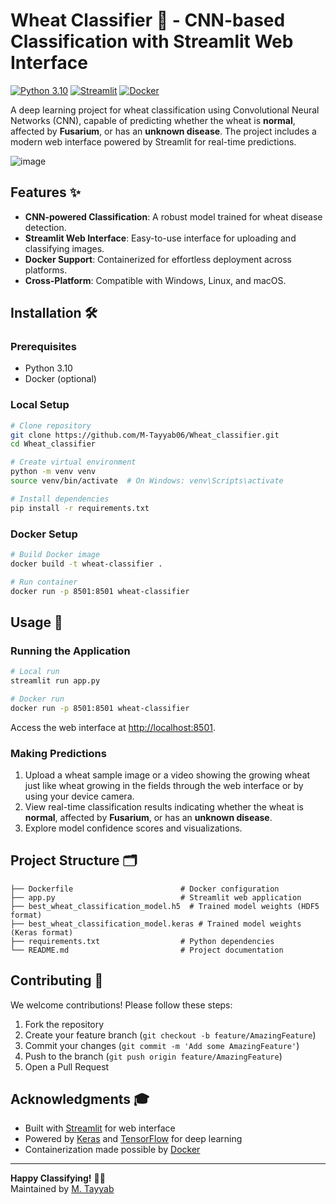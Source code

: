 # Wheat Classifier 🌾 - CNN-based Classification with Streamlit Web Interface

[![Python 3.10](https://img.shields.io/badge/python-3.10-blue.svg)](https://www.python.org/downloads/release/python-310/)
[![Streamlit](https://img.shields.io/badge/Streamlit-FF4B4B?logo=streamlit&logoColor=white)](https://streamlit.io/)
[![Docker](https://img.shields.io/badge/Docker-2CA5E0?logo=docker&logoColor=white)](https://www.docker.com/)

A deep learning project for wheat classification using Convolutional Neural Networks (CNN), capable of predicting whether the wheat is **normal**, affected by **Fusarium**, or has an **unknown disease**. The project includes a modern web interface powered by Streamlit for real-time predictions.

![image](https://github.com/user-attachments/assets/9fe35120-0874-4d53-b72d-1182596a3599)


## Features ✨

- **CNN-powered Classification**: A robust model trained for wheat disease detection.
- **Streamlit Web Interface**: Easy-to-use interface for uploading and classifying images.
- **Docker Support**: Containerized for effortless deployment across platforms.
- **Cross-Platform**: Compatible with Windows, Linux, and macOS.

## Installation 🛠️

### Prerequisites
- Python 3.10
- Docker (optional)

### Local Setup
```bash
# Clone repository
git clone https://github.com/M-Tayyab06/Wheat_classifier.git
cd Wheat_classifier

# Create virtual environment
python -m venv venv
source venv/bin/activate  # On Windows: venv\Scripts\activate

# Install dependencies
pip install -r requirements.txt
```

### Docker Setup
```bash
# Build Docker image
docker build -t wheat-classifier .

# Run container
docker run -p 8501:8501 wheat-classifier
```

## Usage 🚀

### Running the Application
```bash
# Local run
streamlit run app.py

# Docker run
docker run -p 8501:8501 wheat-classifier
```

Access the web interface at [http://localhost:8501](http://localhost:8501).

### Making Predictions
1. Upload a wheat sample image or a video showing the growing wheat just like wheat growing in the fields through the web interface or by using your device camera.
2. View real-time classification results indicating whether the wheat is **normal**, affected by **Fusarium**, or has an **unknown disease**.
3. Explore model confidence scores and visualizations.

## Project Structure 🗂
```plaintext
├── Dockerfile                        # Docker configuration
├── app.py                            # Streamlit web application
├── best_wheat_classification_model.h5  # Trained model weights (HDF5 format)
├── best_wheat_classification_model.keras # Trained model weights (Keras format)
├── requirements.txt                  # Python dependencies
└── README.md                         # Project documentation
```

## Contributing 🤝

We welcome contributions! Please follow these steps:

1. Fork the repository
2. Create your feature branch (`git checkout -b feature/AmazingFeature`)
3. Commit your changes (`git commit -m 'Add some AmazingFeature'`)
4. Push to the branch (`git push origin feature/AmazingFeature`)
5. Open a Pull Request

## Acknowledgments 🎓

- Built with [Streamlit](https://streamlit.io/) for web interface
- Powered by [Keras](https://keras.io/) and [TensorFlow](https://www.tensorflow.org/) for deep learning
- Containerization made possible by [Docker](https://www.docker.com/)

---

**Happy Classifying!** 🚀🌾  
Maintained by [M. Tayyab](https://github.com/M-Tayyab06)
